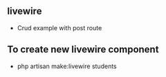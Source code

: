 ## livewire
- Crud example with post route 

## To create new livewire component
- php artisan make:livewire students
